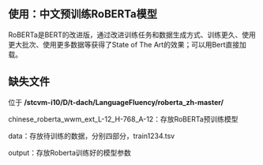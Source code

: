 使用：中文预训练RoBERTa模型 
-------------------------------------------------
RoBERTa是BERT的改进版，通过改进训练任务和数据生成方式、训练更久、使用更大批次、使用更多数据等获得了State of The Art的效果；可以用Bert直接加载。


##  缺失文件
位于 **/stcvm-i10/D/t-dach/LanguageFluency/roberta_zh-master/** 

chinese_roberta_wwm_ext_L-12_H-768_A-12：存放RoBERTa预训练模型

data：存放待训练的数据，分别四部分，train1234.tsv

output：存放Roberta训练好的模型参数

